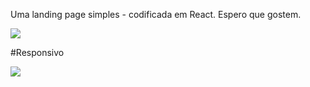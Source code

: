 
Uma landing page simples - codificada em React. Espero que gostem.


<img src="https://github.com/user-attachments/assets/008d6737-3218-4283-875c-82299b78c156" />

#Responsivo

<img src="https://github.com/user-attachments/assets/4e38b0ff-a58a-4166-a1c8-a43cd7fb719f" />
